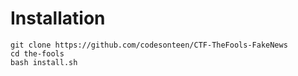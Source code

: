 # Installation

```
git clone https://github.com/codesonteen/CTF-TheFools-FakeNews
cd the-fools
bash install.sh
```